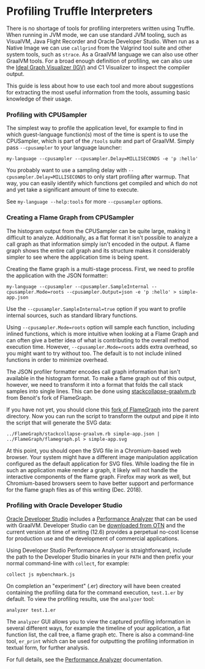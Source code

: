 # Profiling Truffle Interpreters

There is no shortage of tools for profiling interpreters written using
Truffle. When running in JVM mode, we can use standard JVM tooling, such as
VisualVM, Java Flight Recorder and Oracle Developer Studio. When run as a Native Image we can use
`callgrind` from the Valgrind tool suite and other system tools, such as `strace`.
As a GraalVM language we can also use other GraalVM tools. For a broad enough
definition of profiling, we can also use the [Ideal Graph Visualizer (IGV)](https://docs.oracle.com/en/graalvm/enterprise/20/docs/tools/igv/) and
C1 Visualizer to inspect the compiler output.

This guide is less about how to use each tool and more about suggestions for extracting
the most useful information from the tools, assuming basic knowledge of their usage.

### Profiling with CPUSampler

The simplest way to profile the application level, for example to find in which
guest-language function(s) most of the time is spent is to use the CPUSampler,
which is part of the `/tools` suite and part of GraalVM. Simply pass `--cpusampler`
to your language launcher:

```shell
my-language --cpusampler --cpusampler.Delay=MILLISECONDS -e 'p :hello'
```

You probably want to use a sampling delay with `--cpusampler.Delay=MILLISECONDS`
to only start profiling after warmup. That way, you can easily identify which
functions get compiled and which do not and yet take a significant amount of
time to execute.

See `my-language --help:tools` for more `--cpusampler` options.

### Creating a Flame Graph from CPUSampler

The histogram output from the CPUSampler can be quite large, making it difficult to
analyze. Additionally, as a flat format it isn't possible to analyze a call graph as that
information simply isn't encoded in the output. A flame graph shows the entire call graph
and its structure makes it considerably simpler to see where the application time is being
spent.

Creating the flame graph is a multi-stage process. First, we need to profile the application
with the JSON formatter:

```shell
my-language --cpusampler --cpusampler.SampleInternal --cpusampler.Mode=roots --cpusampler.Output=json -e 'p :hello' > simple-app.json
```

Use the `--cpusampler.SampleInternal=true` option if you want to profile internal sources, such as standard library functions.

Using `--cpusampler.Mode=roots` option will sample each function, including
inlined functions, which is more intuitive when looking at a Flame Graph and can
often give a better idea of what is contributing to the overall method execution
time. However, `--cpusampler.Mode=roots` adds extra overhead, so you might want
to try without too. The default is to not include inlined functions in order to
minimize overhead.

The JSON profiler formatter encodes call graph information that isn't available in the
histogram format. To make a flame graph out of this output, however, we need to transform
it into a format that folds the call stack samples into single lines. This can be done
using [stackcollapse-graalvm.rb](https://github.com/eregon/FlameGraph/blob/graalvm/stackcollapse-graalvm.rb)
from Benoit's fork of FlameGraph.

If you have not yet, you should clone this [fork of FlameGraph](https://github.com/eregon/FlameGraph/tree/graalvm)
into the parent directory. Now you can run the script to transform the output and
pipe it into the script that will generate the SVG data:

```shell
../FlameGraph/stackcollapse-graalvm.rb simple-app.json | ../FlameGraph/flamegraph.pl > simple-app.svg
```

At this point, you should open the SVG file in a Chromium-based web browser. Your system
might have a different image manipulation application configured as the default application
for SVG files. While loading the file in such an application make render a graph, it likely
will not handle the interactive components of the flame graph. Firefox may work as well,
but Chromium-based browsers seem to have better support and performance for the flame graph
files as of this writing (Dec. 2018).

### Profiling with Oracle Developer Studio

[Oracle Developer Studio](https://www.oracle.com/technetwork/server-storage/developerstudio/overview/index.html) includes a
[Performance Analyzer](https://www.oracle.com/technetwork/server-storage/solarisstudio/features/performance-analyzer-2292312.html) that can be used with GraalVM.
Developer Studio can be [downloaded from OTN](https://www.oracle.com/technetwork/server-storage/developerstudio/downloads/index.html)
and the current version at time of writing (12.6) provides a perpetual no-cost license for production use and the development of commercial applications.

Using Developer Studio Performance Analyser is straightforward, include the path to the Developer Studio binaries in your `PATH`
and then prefix your normal command-line with `collect`, for example:

```shell
collect js mybenchmark.js
```

On completion an "experiment" (.er) directory will have been created containing the profiling data for the command execution, `test.1.er` by default. To view the profiling results, use the `analyzer` tool:

```shell
analyzer test.1.er
```

The `analyzer` GUI allows you to view the captured profiling information in several different ways, for example
the timeline of your application, a flat function list, the call tree, a flame graph etc. There is also a command-line tool,
`er_print` which can be used for outputting the profiling information in textual form, for further analysis.

For full details, see the [Performance Analyzer](https://docs.oracle.com/cd/E77782_01/html/E77798/index.html) documentation.
